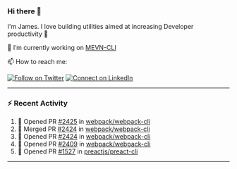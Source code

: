 ### Hi there 👋

I'm James. I love building utilities aimed at increasing Developer productivity :raised_hands: 

🔭 I’m currently working on [MEVN-CLI](https://github.com/madlabsinc/mevn-cli)

📫 How to reach me:

[![Follow on Twitter](https://img.shields.io/badge/--twitter?label=Twitter&logo=Twitter&style=social)](https://twitter.com/james_madhacks) [![Connect on LinkedIn](https://img.shields.io/badge/--linkedin?label=LinkedIn&logo=LinkedIn&style=social)](https://www.linkedin.com/in/jamesgeorge007)

---

### :zap: Recent Activity

<!--START_SECTION:activity-->
1. 💪 Opened PR [#2425](https://github.com/webpack/webpack-cli/pull/2425) in [webpack/webpack-cli](https://github.com/webpack/webpack-cli)
2. 🎉 Merged PR [#2424](https://github.com/webpack/webpack-cli/pull/2424) in [webpack/webpack-cli](https://github.com/webpack/webpack-cli)
3. 💪 Opened PR [#2424](https://github.com/webpack/webpack-cli/pull/2424) in [webpack/webpack-cli](https://github.com/webpack/webpack-cli)
4. 💪 Opened PR [#2409](https://github.com/webpack/webpack-cli/pull/2409) in [webpack/webpack-cli](https://github.com/webpack/webpack-cli)
5. 💪 Opened PR [#1527](https://github.com/preactjs/preact-cli/pull/1527) in [preactjs/preact-cli](https://github.com/preactjs/preact-cli)
<!--END_SECTION:activity-->

---

<!--
**jamesgeorge007/jamesgeorge007** is a ✨ _special_ ✨ repository because its `README.md` (this file) appears on your GitHub profile.

Here are some ideas to get you started:

- 🌱 I’m currently learning ...
- 👯 I’m looking to collaborate on ...
- 🤔 I’m looking for help with ...
- 💬 Ask me about ...
- 😄 Pronouns: ...
- ⚡ Fun fact: ...
-->
